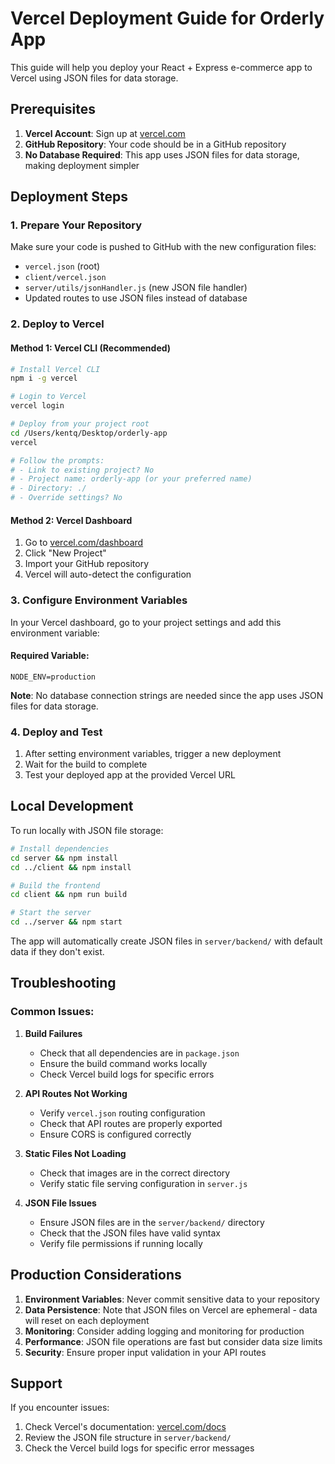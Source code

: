 # Vercel Deployment Guide for Orderly App

This guide will help you deploy your React + Express e-commerce app to Vercel using JSON files for data storage.

## Prerequisites

1. **Vercel Account**: Sign up at [vercel.com](https://vercel.com)
2. **GitHub Repository**: Your code should be in a GitHub repository
3. **No Database Required**: This app uses JSON files for data storage, making deployment simpler

## Deployment Steps

### 1. Prepare Your Repository
Make sure your code is pushed to GitHub with the new configuration files:
- `vercel.json` (root)
- `client/vercel.json`
- `server/utils/jsonHandler.js` (new JSON file handler)
- Updated routes to use JSON files instead of database

### 2. Deploy to Vercel

#### Method 1: Vercel CLI (Recommended)
```bash
# Install Vercel CLI
npm i -g vercel

# Login to Vercel
vercel login

# Deploy from your project root
cd /Users/kentq/Desktop/orderly-app
vercel

# Follow the prompts:
# - Link to existing project? No
# - Project name: orderly-app (or your preferred name)
# - Directory: ./
# - Override settings? No
```

#### Method 2: Vercel Dashboard
1. Go to [vercel.com/dashboard](https://vercel.com/dashboard)
2. Click "New Project"
3. Import your GitHub repository
4. Vercel will auto-detect the configuration

### 3. Configure Environment Variables

In your Vercel dashboard, go to your project settings and add this environment variable:

#### Required Variable:
```
NODE_ENV=production
```

**Note**: No database connection strings are needed since the app uses JSON files for data storage.

### 4. Deploy and Test

1. After setting environment variables, trigger a new deployment
2. Wait for the build to complete
3. Test your deployed app at the provided Vercel URL

## Local Development

To run locally with JSON file storage:

```bash
# Install dependencies
cd server && npm install
cd ../client && npm install

# Build the frontend
cd client && npm run build

# Start the server
cd ../server && npm start
```

The app will automatically create JSON files in `server/backend/` with default data if they don't exist.

## Troubleshooting

### Common Issues:

1. **Build Failures**
   - Check that all dependencies are in `package.json`
   - Ensure the build command works locally
   - Check Vercel build logs for specific errors

2. **API Routes Not Working**
   - Verify `vercel.json` routing configuration
   - Check that API routes are properly exported
   - Ensure CORS is configured correctly

3. **Static Files Not Loading**
   - Check that images are in the correct directory
   - Verify static file serving configuration in `server.js`

4. **JSON File Issues**
   - Ensure JSON files are in the `server/backend/` directory
   - Check that the JSON files have valid syntax
   - Verify file permissions if running locally

## Production Considerations

1. **Environment Variables**: Never commit sensitive data to your repository
2. **Data Persistence**: Note that JSON files on Vercel are ephemeral - data will reset on each deployment
3. **Monitoring**: Consider adding logging and monitoring for production
4. **Performance**: JSON file operations are fast but consider data size limits
5. **Security**: Ensure proper input validation in your API routes

## Support

If you encounter issues:
1. Check Vercel's documentation: [vercel.com/docs](https://vercel.com/docs)
2. Review the JSON file structure in `server/backend/`
3. Check the Vercel build logs for specific error messages
